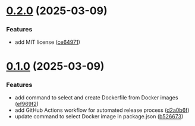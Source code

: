 # [0.2.0](https://github.com/Dockplate/vscode-extension/compare/v0.1.0...v0.2.0) (2025-03-09)


### Features

* add MIT license ([ce64971](https://github.com/Dockplate/vscode-extension/commit/ce649713d06648898ab33ecbf6c4d08834a35e72))



# [0.1.0](https://github.com/Dockplate/vscode-extension/compare/ef969f2b2a0270da5e11f9d84a045b04c2f9af12...v0.1.0) (2025-03-09)


### Features

* add command to select and create Dockerfile from Docker images ([ef969f2](https://github.com/Dockplate/vscode-extension/commit/ef969f2b2a0270da5e11f9d84a045b04c2f9af12))
* add GitHub Actions workflow for automated release process ([d2a0b6f](https://github.com/Dockplate/vscode-extension/commit/d2a0b6f82888ce56c823427560bf7d8bd222d011))
* update command to select Docker image in package.json ([b526673](https://github.com/Dockplate/vscode-extension/commit/b526673fafb78635fbafffa662d5000478776265))



